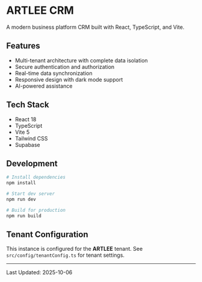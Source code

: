 # ARTLEE CRM

A modern business platform CRM built with React, TypeScript, and Vite.

## Features

- Multi-tenant architecture with complete data isolation
- Secure authentication and authorization
- Real-time data synchronization
- Responsive design with dark mode support
- AI-powered assistance

## Tech Stack

- React 18
- TypeScript
- Vite 5
- Tailwind CSS
- Supabase

## Development

```bash
# Install dependencies
npm install

# Start dev server
npm run dev

# Build for production
npm run build
```

## Tenant Configuration

This instance is configured for the **ARTLEE** tenant. See `src/config/tenantConfig.ts` for tenant settings.

---

Last Updated: 2025-10-06
